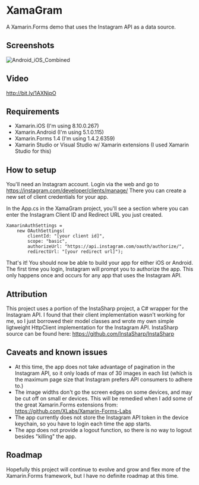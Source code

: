 # XamaGram
A Xamarin.Forms demo that uses the Instagram API as a data source.

## Screenshots
![Android_iOS_Combined](https://rawgit.com/jsauve/XamaGram/master/screenshots/Android_iOS_combined.png)

## Video
http://bit.ly/1AXNjpO

## Requirements
* Xamarin.iOS (I'm using 8.10.0.267)
* Xamarin.Android (I'm using 5.1.0.115)
* Xamarin.Forms 1.4 (I'm using 1.4.2.6359)
* Xamarin Studio or Visual Studio w/ Xamarin extensions (I used Xamarin Studio for this)

## How to setup
You'll need an Instagram account. Login via the web and go to https://instagram.com/developer/clients/manage/
There you can create a new set of client credentials for your app.

In the App.cs in the XamaGram project, you'll see a section where you can enter the Instagram Client ID and Redirect URL you just created.

    XamarinAuthSettings = 
        new OAuthSettings(
            clientId: "[your client id]",
            scope: "basic",
            authorizeUrl: "https://api.instagram.com/oauth/authorize/",
            redirectUrl: "[your redirect url]");
            
That's it! You should now be able to build your app for either iOS or Android. The first time you login, Instagram will prompt you to authorize the app. This only happens once and occurs for any app that uses the Instagram API.

## Attribution
This project uses a portion of the InstaSharp project, a C# wrapper for the Instagram API. I found that their client implementation wasn't working for me, so I just borrowed their model classes and wrote my own simple ligtweight HttpClient implementation for the Instagram API. InstaSharp source can be found here: https://github.com/InstaSharp/InstaSharp

## Caveats and known issues
* At this time, the app does not take advantage of pagination in the Instagram API, so it only loads of max of 30 images in each list (which is the maximum page size that Instagram prefers API consumers to adhere to.)
* The image widths don't go the screen edges on some devices, and may be cut off on small er devices. This will be remedied when I add some of the great Xamarin.Forms extensions from: https://github.com/XLabs/Xamarin-Forms-Labs
* The app currently does not store the Instagram API token in the device keychain, so you have to login each time the app starts.
* The app does not provide a logout function, so there is no way to logout besides "killing" the app.

## Roadmap
Hopefully this project will continue to evolve and grow and flex more of the Xamarin.Forms framework, but I have no definite roadmap at this time.
